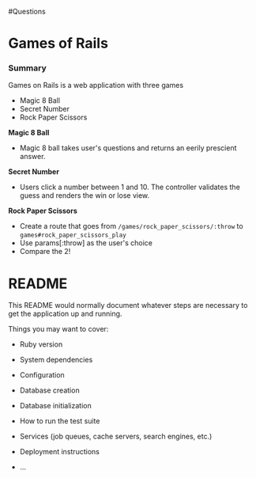 #Questions

# Games of Rails

### Summary
Games on Rails is a web application with three games

*  Magic 8 Ball
*  Secret Number
*  Rock Paper Scissors

__Magic 8 Ball__

*  Magic 8 ball takes user's questions and returns an eerily prescient answer.

__Secret Number__

*  Users click a number between 1 and 10. The controller validates the guess and renders the win or lose view.

__Rock Paper Scissors__

*  Create a route that goes from `/games/rock_paper_scissors/:throw` to `games#rock_paper_scissors_play`
*  Use params[:throw] as the user's choice
*  Compare the 2!



# README

This README would normally document whatever steps are necessary to get the
application up and running.

Things you may want to cover:

* Ruby version

* System dependencies

* Configuration

* Database creation

* Database initialization

* How to run the test suite

* Services (job queues, cache servers, search engines, etc.)

* Deployment instructions

* ...
